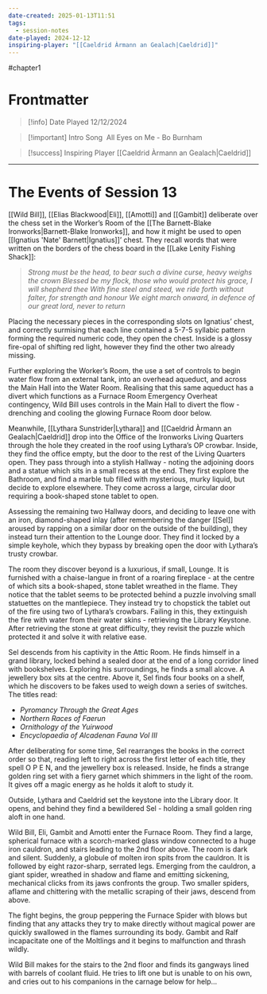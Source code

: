 ```yaml
---
date-created: 2025-01-13T11:51
tags:
  - session-notes
date-played: 2024-12-12
inspiring-player: "[[Caeldrid Àrmann an Gealach|Caeldrid]]"
---
```

#chapter1 
# Frontmatter

> [!info] Date Played
> 12/12/2024

> [!important] Intro Song
>  All Eyes on Me - Bo Burnham

> [!success] Inspiring Player
> [[Caeldrid Àrmann an Gealach|Caeldrid]]

---
# The Events of Session 13

[[Wild Bill]], [[Elias Blackwood|Eli]], [[Amotti]] and [[Gambit]] deliberate over the chess set in the Worker’s Room of the [[The Barnett-Blake Ironworks|Barnett-Blake Ironworks]], and how it might be used to open [[Ignatius 'Nate' Barnett|Ignatius]]’ chest. They recall words that were written on the borders of the chess board in the [[Lake Lenity Fishing Shack]]:

> *Strong must be the head, to bear such a divine curse, heavy weighs the crown*
> *Blessed be my flock, those who would protect his grace, I will shepherd thee*
> *With fine steel and steed, we ride forth without falter, for strength and honour*
> *We eight march onward, in defence of our great lord, never to return*

Placing the necessary pieces in the corresponding slots on Ignatius’ chest, and correctly surmising that each line contained a 5-7-5 syllabic pattern forming the required numeric code, they open the chest. Inside is a glossy fire-opal of shifting red light, however they find the other two already missing.

Further exploring the Worker’s Room, the use a set of controls to begin water flow from an external tank, into an overhead aqueduct, and across the Main Hall into the Water Room. Realising that this same aqueduct has a divert which functions as a Furnace Room Emergency Overheat contingency, Wild Bill uses controls in the Main Hall to divert the flow - drenching and cooling the glowing Furnace Room door below.

Meanwhile, [[Lythara Sunstrider|Lythara]] and [[Caeldrid Àrmann an Gealach|Caeldrid]] drop into the Office of the Ironworks Living Quarters through the hole they created in the roof using Lythara’s OP crowbar. Inside, they find the office empty, but the door to the rest of the Living Quarters open. They pass through into a stylish Hallway - noting the adjoining doors and a statue which sits in a small recess at the end. They first explore the Bathroom, and find a marble tub filled with mysterious, murky liquid, but decide to explore elsewhere. They come across a large, circular door requiring a book-shaped stone tablet to open.

Assessing the remaining two Hallway doors, and deciding to leave one with an iron, diamond-shaped inlay (after remembering the danger [[Sel]] aroused by rapping on a similar door on the outside of the building), they instead turn their attention to the Lounge door. They find it locked by a simple keyhole, which they bypass by breaking open the door with Lythara’s trusty crowbar.

The room they discover beyond is a luxurious, if small, Lounge. It is furnished with a chaise-langue in front of a roaring fireplace - at the centre of which sits a book-shaped, stone tablet wreathed in the flame. They notice that the tablet seems to be protected behind a puzzle involving small statuettes on the mantlepiece. They instead try to chopstick the tablet out of the fire using two of Lythara’s crowbars. Failing in this, they extinguish the fire with water from their water skins - retrieving the Library Keystone. After retrieving the stone at great difficulty, they revisit the puzzle which protected it and solve it with relative ease.

Sel descends from his captivity in the Attic Room. He finds himself in a grand library, locked behind a sealed door at the end of a long corridor lined with bookshelves. Exploring his surroundings, he finds a small alcove. A jewellery box sits at the centre. Above it, Sel finds four books on a shelf, which he discovers to be fakes used to weigh down a series of switches. The titles read:

- *Pyromancy Through the Great Ages*
- *Northern Races of Faerun*
- *Ornithology of the Yuirwood*
- *Encyclopaedia of Alcadenan Fauna Vol III*

After deliberating for some time, Sel rearranges the books in the correct order so that, reading left to right across the first letter of each title, they spell O P E N, and the jewellery box is released. Inside, he finds a strange golden ring set with a fiery garnet which shimmers in the light of the room. It gives off a magic energy as he holds it aloft to study it.

Outside, Lythara and Caeldrid set the keystone into the Library door. It opens, and behind they find a bewildered Sel - holding a small golden ring aloft in one hand.

Wild Bill, Eli, Gambit and Amotti enter the Furnace Room. They find a large, spherical furnace with a scorch-marked glass window connected to a huge iron cauldron, and stairs leading to the 2nd floor above. The room is dark and silent. Suddenly, a globule of molten iron spits from the cauldron. It is followed by eight razor-sharp, serrated legs. Emerging from the cauldron, a giant spider, wreathed in shadow and flame and emitting sickening, mechanical clicks from its jaws confronts the group. Two smaller spiders, aflame and chittering with the metallic scraping of their jaws, descend from above.

The fight begins, the group peppering the Furnace Spider with blows but finding that any attacks they try to make directly without magical power are quickly swallowed in the flames surrounding its body. Gambit and Ralf incapacitate one of the Moltlings and it begins to malfunction and thrash wildly.

Wild Bill makes for the stairs to the 2nd floor and finds its gangways lined with barrels of coolant fluid. He tries to lift one but is unable to on his own, and cries out to his companions in the carnage below for help…